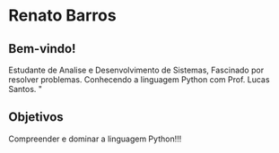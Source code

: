 # Renato Barros


## Bem-vindo!

Estudante de Analise e Desenvolvimento de Sistemas, Fascinado por resolver problemas.
Conhecendo a linguagem Python com Prof. Lucas Santos.
"


## Objetivos

Compreender e dominar a linguagem Python!!!


